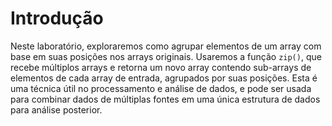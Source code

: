 # Introdução

Neste laboratório, exploraremos como agrupar elementos de um array com base em suas posições nos arrays originais. Usaremos a função `zip()`, que recebe múltiplos arrays e retorna um novo array contendo sub-arrays de elementos de cada array de entrada, agrupados por suas posições. Esta é uma técnica útil no processamento e análise de dados, e pode ser usada para combinar dados de múltiplas fontes em uma única estrutura de dados para análise posterior.
